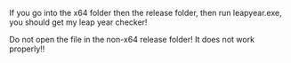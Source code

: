 If you go into the x64 folder then the release folder, then run leapyear.exe, you should get my leap year checker!

Do not open the file in the non-x64 release folder! It does not work properly!! 
